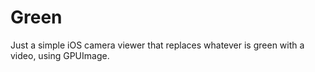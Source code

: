 # Green

Just a simple iOS camera viewer that replaces whatever is green with a video, using GPUImage.